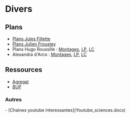 <h1> Divers </h1>

<h2> Plans </h2>

- [Plans Jules Fillette](JF.pdf) 
- [Plans Julien Froustey](JFr.pdf)
- Plans Hugo Roussille : [Montages](HR_montages.pdf), [LP](HR_physique.pdf), [LC](HR_chimie.pdf) 
- Alexandra d'Arco : [Montages](https://www.eleves.ens.fr/home/fillette/Alex_MP/), [LP](https://www.eleves.ens.fr/home/fillette/Alex_LP/), [LC](https://www.eleves.ens.fr/home/fillette/Alex_LC/)


<h2> Ressources </h2>

- [Agregat](Agregat.pdf)
- [BUP](BUP.zip)

<h3> Autres </h3>
- [Chaines youtube interessantes](Youtube_sciences.docx)




